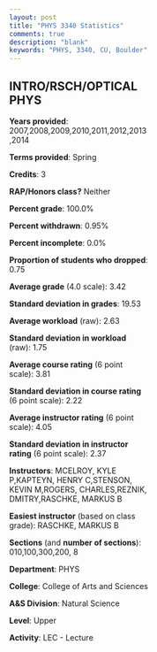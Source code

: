 ```yaml
---
layout: post
title: "PHYS 3340 Statistics"
comments: true
description: "blank"
keywords: "PHYS, 3340, CU, Boulder"
--- 
```

<head>
<script src="https://ajax.googleapis.com/ajax/libs/jquery/2.1.3/jquery.min.js"></script>
<script src="https://dl.dropboxusercontent.com/s/pc42nxpaw1ea4o9/highcharts.js?dl=0"></script>
<!-- <script src="../assets/js/highcharts.js"></script> -->
<style type="text/css">@font-face {
	font-family: "Bebas Neue";
	src: url(https://www.filehosting.org/file/details/544349/BebasNeue%20Regular.otf) format("opentype");
	}
	h1.Bebas { 
		font-family: "Bebas Neue", Verdana, Tahoma;
	}
</style>
</head>
<body>
	<div id="container" style="float: right; width: 45%; height: 88%; margin-left: 2.5%; margin-right: 2.5%;"></div>
	<script language="JavaScript">
		$(document).ready(function() {
		var chart = {type: 'column'};
		var title = {text: 'Grade Distribution'};
		var xAxis = {categories: ['A','B','C','D','F'],crosshair: true};
		var yAxis = {min: 0,title: {text: 'Percentage'}};
		var tooltip = {headerFormat: '<center><b><span style="font-size:20px">{point.key}</span></b></center>',
		               pointFormat: '<td style="padding:0"><b>{point.y:.1f}%</b></td>',
		               footerFormat: '</table>',shared: true,useHTML: true};
		var plotOptions = {column: {pointPadding: 0.0,borderWidth: 0}};  
		var credits = {enabled: false};var series= [{name: 'Percent',data: [50.0,43.94,4.55,0.0,1.52,]}];
		var json = {};
		json.chart = chart;
		json.title = title;
		json.tooltip = tooltip;
		json.xAxis = xAxis;
		json.yAxis = yAxis;  
		json.series = series;
		json.plotOptions = plotOptions;  
		json.credits = credits;
		$('#container').highcharts(json);
	});
	</script>
</body>
			   
## INTRO/RSCH/OPTICAL PHYS

**Years provided**: 2007,2008,2009,2010,2011,2012,2013,2014

**Terms provided**: Spring

**Credits**: 3

**RAP/Honors class?** Neither

**Percent grade**: 100.0%

**Percent withdrawn**: 0.95%

**Percent incomplete**: 0.0%

**Proportion of students who dropped**: 0.75

**Average grade** (4.0 scale): 3.42

**Standard deviation in grades**: 19.53

**Average workload** (raw): 2.63

**Standard deviation in workload** (raw): 1.75

**Average course rating** (6 point scale): 3.81

**Standard deviation in course rating** (6 point scale): 2.22

**Average instructor rating** (6 point scale): 4.05

**Standard deviation in instructor rating** (6 point scale): 2.37

**Instructors**: MCELROY, KYLE P,KAPTEYN, HENRY C,STENSON, KEVIN M,ROGERS, CHARLES,REZNIK, DMITRY,RASCHKE, MARKUS B

**Easiest instructor** (based on class grade): RASCHKE, MARKUS B

**Sections** (and **number of sections**): 010,100,300,200, 8

**Department**: PHYS

**College**: College of Arts and Sciences

**A&S Division**: Natural Science

**Level**: Upper

**Activity**: LEC - Lecture